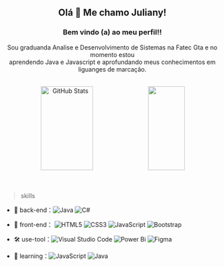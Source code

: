 <h2 align="center">  Olá 👋 Me chamo Juliany! </h2>
<h3 align="center"> Bem vindo (a) ao meu perfil!!</h3>
<p align="center">Sou graduanda Analise e Desenvolvimento de Sistemas na Fatec Gta e no momento estou<br>aprendendo Java e Javascript e aprofundando meus conhecimentos em liguanges de marcação.</p>
<div align="center">  
<br>
  <img width="49%" height="195px" src="https://github-readme-stats.vercel.app/api?username=JulianyEufrasio&show_icons=true&count_private=true&hide_border=true&title_color=525964&icon_color=525964&text_color=c9d1d9&bg_color=0d1117" alt="GitHub Stats" /> 
  <img width="41%" height="195px" src="https://github-readme-stats.vercel.app/api/top-langs/?username=JulianyEufrasio&layout=full&hide_border=true&title_color=525964&text_color=525964&bg_color=0d1117" />
</div>

<br>
<br>

> skills

- 🔭 back-end：![Java](https://img.shields.io/badge/java-%23ED8B00.svg?style=for-the-badge&logo=java&logoColor=white) ![C#](https://img.shields.io/badge/c%23-%23239120.svg?style=for-the-badge&logo=c-sharp&logoColor=white)

- 👯 front-end： ![HTML5](https://img.shields.io/badge/html5-%23E34F26.svg?style=for-the-badge&logo=html5&logoColor=white) ![CSS3](https://img.shields.io/badge/css3-%231572B6.svg?style=for-the-badge&logo=css3&logoColor=white) 	![JavaScript](https://img.shields.io/badge/javascript-%23323330.svg?style=for-the-badge&logo=javascript&logoColor=%23F7DF1E) ![Bootstrap](https://img.shields.io/badge/bootstrap-%23563D7C.svg?style=for-the-badge&logo=bootstrap&logoColor=white)

- :hammer_and_wrench: use-tool：![Visual Studio Code](https://img.shields.io/badge/Visual%20Studio%20Code-0078d7.svg?style=for-the-badge&logo=visual-studio-code&logoColor=white) ![Power Bi](https://img.shields.io/badge/power_bi-F2C811?style=for-the-badge&logo=powerbi&logoColor=black) ![Figma](https://img.shields.io/badge/figma-%23F24E1E.svg?style=for-the-badge&logo=figma&logoColor=white)

- 🌱 learning：![JavaScript](https://img.shields.io/badge/javascript-%23323330.svg?style=for-the-badge&logo=javascript&logoColor=%23F7DF1E) ![Java](https://img.shields.io/badge/java-%23ED8B00.svg?style=for-the-badge&logo=java&logoColor=white)
